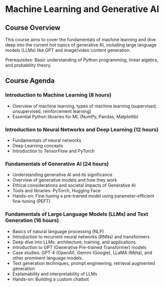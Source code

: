 # Machine Learning and Generative AI

## Course Overview
This course aims to cover the fundamentals of machine learning and dive deep into the current hot topics of generative AI, including large language models (LLMs) like GPT and image/video content generation.

Prerequisites: Basic understanding of Python programming, linear algebra, and probability theory.

## Course Agenda

### Introduction to Machine Learning (8 hours)
- Overview of machine learning, types of machine learning (supervised, unsupervised, reinforcement learning)
- Essential Python libraries for ML (NumPy, Pandas, Matplotlib)

### Introduction to Neural Networks and Deep Learning (12 hours)
- Fundamentals of neural networks
- Deep Learning concepts
- Introduction to TensorFlow and PyTorch

### Fundamentals of Generative AI (24 hours)
- Understanding generative AI and its significance
- Overview of generative models and how they work
- Ethical considerations and societal impacts of Generative AI
- Tools and libraries: PyTorch, Hugging Face
- Hands-on: Fine-tuning a pre-trained model using parameter-efficient fine-tuning (PEFT)

### Fundamentals of Large Language Models (LLMs) and Text Generation (16 hours)
- Basics of natural language processing (NLP)
- Introduction to recurrent neural networks (RNNs) and transformers
- Deep dive into LLMs: architecture, training, and applications
- Introduction to GPT (Generative Pre-trained Transformer) models
- Case studies: GPT-4 (OpenAI), Gemini (Google), LLaMA (Meta), and other prominent language models.
- Text generation techniques, prompt engineering, retrieval augmented generation
- Explainability and interpretability of LLMs
- Hands-on: Building a custom chatbot

